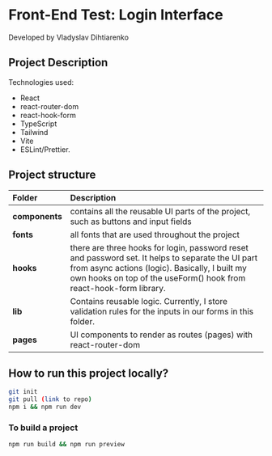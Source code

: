 # Front-End Test: Login Interface

Developed by Vladyslav Dihtiarenko

## Project Description

Technologies used:

- React
- react-router-dom
- react-hook-form
- TypeScript
- Tailwind
- Vite
- ESLint/Prettier.

## Project structure

| Folder          | Description |
| :-------------  | :---------- |
| **components**  | contains all the reusable UI parts of the project, such as buttons and input fields |
| **fonts**       | all fonts that are used throughout the project |
| **hooks**       | there are three hooks for login, password reset and password set. It helps to separate the UI part from async actions (logic). Basically, I built my own hooks on top of the useForm() hook from react-hook-form library. |
| **lib** | Contains reusable logic. Currently, I store validation rules for the inputs in our forms in this folder. |
| **pages** | UI components to render as routes (pages) with react-router-dom |

## How to run this project locally?

```bash 
git init
git pull (link to repo)
npm i && npm run dev
```

### To build a project
```bash
npm run build && npm run preview
```